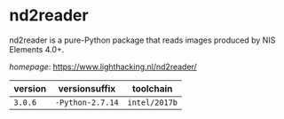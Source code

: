 # nd2reader

nd2reader is a pure-Python package that reads images produced by NIS Elements 4.0+.

*homepage*: <https://www.lighthacking.nl/nd2reader/>

version | versionsuffix | toolchain
--------|---------------|----------
``3.0.6`` | ``-Python-2.7.14`` | ``intel/2017b``
